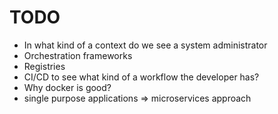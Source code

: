 TODO
=======

- In what kind of a context do we see a system administrator
- Orchestration frameworks
- Registries
- CI/CD to see what kind of a workflow the developer has?
- Why docker is good?
- single purpose applications => microservices approach
